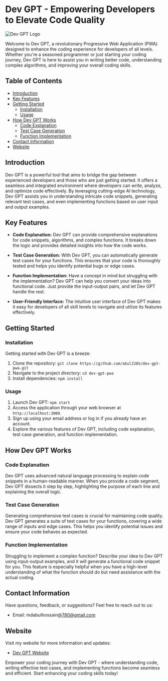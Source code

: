 # Dev GPT - Empowering Developers to Elevate Code Quality

![Dev GPT Logo](link-to-your-logo-image)

Welcome to Dev GPT, a revolutionary Progressive Web Application (PWA) designed to enhance the coding experience for developers of all levels. Whether you're a seasoned programmer or just starting your coding journey, Dev GPT is here to assist you in writing better code, understanding complex algorithms, and improving your overall coding skills.

## Table of Contents

- [Introduction](#introduction)
- [Key Features](#key-features)
- [Getting Started](#getting-started)
  - [Installation](#installation)
  - [Usage](#usage)
- [How Dev GPT Works](#how-dev-gpt-works)
  - [Code Explanation](#code-explanation)
  - [Test Case Generation](#test-case-generation)
  - [Function Implementation](#function-implementation)
- [Contact Information](#contact-information)
- [Website](#website)

## Introduction

Dev GPT is a powerful tool that aims to bridge the gap between experienced developers and those who are just getting started. It offers a seamless and integrated environment where developers can write, analyze, and optimize code effectively. By leveraging cutting-edge AI technology, Dev GPT assists you in understanding intricate code snippets, generating relevant test cases, and even implementing functions based on user input and output examples.

## Key Features

- **Code Explanation:** Dev GPT can provide comprehensive explanations for code snippets, algorithms, and complex functions. It breaks down the logic and provides detailed insights into how the code works.

- **Test Case Generation:** With Dev GPT, you can automatically generate test cases for your functions. This ensures that your code is thoroughly tested and helps you identify potential bugs or edge cases.

- **Function Implementation:** Have a concept in mind but struggling with the implementation? Dev GPT can help you convert your ideas into functional code. Just provide the input-output pairs, and let Dev GPT handle the rest.

- **User-Friendly Interface:** The intuitive user interface of Dev GPT makes it easy for developers of all skill levels to navigate and utilize its features effectively.

## Getting Started

### Installation

Getting started with Dev GPT is a breeze:

1. Clone the repository: `git clone https://github.com/abul2285/dev-gpt-pwa.git`
2. Navigate to the project directory: `cd dev-gpt-pwa`
3. Install dependencies: `npm install`

### Usage

1. Launch Dev GPT: `npm start`
2. Access the application through your web browser at `http://localhost:3000`.
3. Sign up using your email address or log in if you already have an account.
4. Explore the various features of Dev GPT, including code explanation, test case generation, and function implementation.

## How Dev GPT Works

### Code Explanation

Dev GPT uses advanced natural language processing to explain code snippets in a human-readable manner. When you provide a code segment, Dev GPT dissects it step by step, highlighting the purpose of each line and explaining the overall logic.

### Test Case Generation

Generating comprehensive test cases is crucial for maintaining code quality. Dev GPT generates a suite of test cases for your functions, covering a wide range of inputs and edge cases. This helps you identify potential issues and ensure your code behaves as expected.

### Function Implementation

Struggling to implement a complex function? Describe your idea to Dev GPT using input-output examples, and it will generate a functional code snippet for you. This feature is especially helpful when you have a high-level understanding of what the function should do but need assistance with the actual coding.

## Contact Information

Have questions, feedback, or suggestions? Feel free to reach out to us:

- Email: mdabulhossain@780@gmail.com

## Website

Visit my website for more information and updates:

- [Dev GPT Website](https://abul.dev)

Empower your coding journey with Dev GPT - where understanding code, writing effective test cases, and implementing functions become seamless and efficient. Start enhancing your coding skills today!
